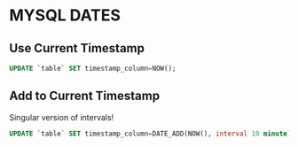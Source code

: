 # MYSQL DATES

## Use Current Timestamp

```sql
UPDATE `table` SET timestamp_column=NOW();
```

## Add to Current Timestamp

Singular version of intervals!

```sql
UPDATE `table` SET timestamp_column=DATE_ADD(NOW(), interval 10 minute);
```
